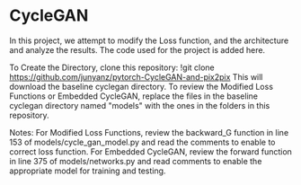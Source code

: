 # CycleGAN
In this project, we attempt to modify the Loss function, and the architecture and analyze the results.
The code used for the project is added here.

To Create the Directory, clone this repository:
!git clone https://github.com/junyanz/pytorch-CycleGAN-and-pix2pix
This will download the baseline cyclegan directory.
To review the Modified Loss Functions or Embedded CycleGAN, replace the files in the baseline cyclegan directory named "models" with the ones in the folders in this repository.

Notes:
For Modified Loss Functions, review the backward_G function in line 153 of models/cycle_gan_model.py and read the comments to enable to correct loss function.
For Embedded CycleGAN, review the forward function in line 375 of models/networks.py and read comments to enable the appropriate model for training and testing.

